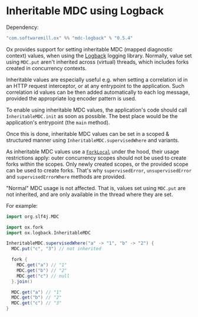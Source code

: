 # Inheritable MDC using Logback

Dependency:

```scala
"com.softwaremill.ox" %% "mdc-logback" % "0.5.4"
```

Ox provides support for setting inheritable MDC (mapped diagnostic context) values, when using the [Logback](https://logback.qos.ch)
logging library. Normally, value set using `MDC.put` aren't inherited across (virtual) threads, which includes forks
created in concurrency contexts.

Inheritable values are especially useful e.g. when setting a correlation id in an HTTP request interceptor, or at any
entrypoint to the application. Such correlation id values can be then added automatically to each log message, provided
the appropriate log encoder pattern is used.

To enable using inheritable MDC values, the application's code should call `InheritableMDC.init` as soon as possible.
The best place would be the application's entrypoint (the `main` method).

Once this is done, inheritable MDC values can be set in a scoped & structured manner using `InheritableMDC.supervisedWhere`
and variants.

As inheritable MDC values use a [`ForkLocal`](../structured-concurrency/fork-local.md) under the hood, their usage 
restrictions apply: outer concurrency scopes should not be used to create forks within the scopes. Only newly created
scopes, or the provided scope can be used to create forks. That's why `supervisedError`, `unsupervisedError` and
`supervisedErrorWhere` methods are provided.

"Normal" MDC usage is not affected. That is, values set using `MDC.put` are not inherited, and are only available in 
the thread where they are set.

For example:

```scala
import org.slf4j.MDC

import ox.fork
import ox.logback.InheritableMDC

InheritableMDC.supervisedWhere("a" -> "1", "b" -> "2") {
  MDC.put("c", "3") // not inherited

  fork {
    MDC.get("a") // "1"
    MDC.get("b") // "2"
    MDC.get("c") // null
  }.join()

  MDC.get("a") // "1"
  MDC.get("b") // "2"
  MDC.get("c") // "3"
}
```
